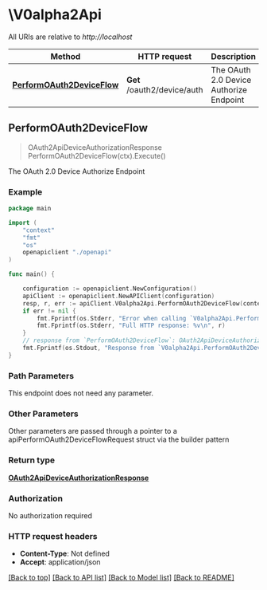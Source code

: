 # \V0alpha2Api

All URIs are relative to _http://localhost_

| Method                                                                | HTTP request                | Description                             |
| --------------------------------------------------------------------- | --------------------------- | --------------------------------------- |
| [**PerformOAuth2DeviceFlow**](V0alpha2Api.md#PerformOAuth2DeviceFlow) | **Get** /oauth2/device/auth | The OAuth 2.0 Device Authorize Endpoint |

## PerformOAuth2DeviceFlow

> OAuth2ApiDeviceAuthorizationResponse PerformOAuth2DeviceFlow(ctx).Execute()

The OAuth 2.0 Device Authorize Endpoint

### Example

```go
package main

import (
    "context"
    "fmt"
    "os"
    openapiclient "./openapi"
)

func main() {

    configuration := openapiclient.NewConfiguration()
    apiClient := openapiclient.NewAPIClient(configuration)
    resp, r, err := apiClient.V0alpha2Api.PerformOAuth2DeviceFlow(context.Background()).Execute()
    if err != nil {
        fmt.Fprintf(os.Stderr, "Error when calling `V0alpha2Api.PerformOAuth2DeviceFlow``: %v\n", err)
        fmt.Fprintf(os.Stderr, "Full HTTP response: %v\n", r)
    }
    // response from `PerformOAuth2DeviceFlow`: OAuth2ApiDeviceAuthorizationResponse
    fmt.Fprintf(os.Stdout, "Response from `V0alpha2Api.PerformOAuth2DeviceFlow`: %v\n", resp)
}
```

### Path Parameters

This endpoint does not need any parameter.

### Other Parameters

Other parameters are passed through a pointer to a
apiPerformOAuth2DeviceFlowRequest struct via the builder pattern

### Return type

[**OAuth2ApiDeviceAuthorizationResponse**](OAuth2ApiDeviceAuthorizationResponse.md)

### Authorization

No authorization required

### HTTP request headers

- **Content-Type**: Not defined
- **Accept**: application/json

[[Back to top]](#)
[[Back to API list]](../README.md#documentation-for-api-endpoints)
[[Back to Model list]](../README.md#documentation-for-models)
[[Back to README]](../README.md)
